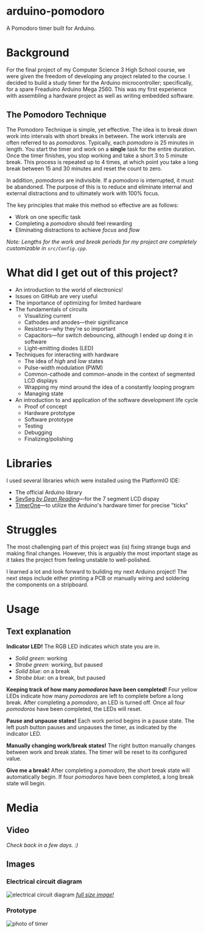 # arduino-pomodoro
A Pomodoro timer built for Arduino.

# Background
For the final project of my Computer Science 3 High School course, we were given the freedom of developing any project related to the course. I decided to build a study timer for the Arduino microcontroller; specifically, for a spare Freaduino Arduino Mega 2560. This was my first experience with assembling a hardware project as well as writing embedded software.

## The Pomodoro Technique
The Pomodoro Technique is simple, yet effective. The idea is to break down work into intervals with short breaks in between. The work intervals are often referred to as *pomodoros*. Typically, each *pomodoro* is 25 minutes in length. You start the timer and work on a **single** task for the entire duration. Once the timer finishes, you stop working and take a short 3 to 5 minute break. This process is repeated up to 4 times, at which point you take a long break between 15 and 30 minutes and reset the count to zero.

In addition, *pomodoros* are indivisible. If a *pomodoro* is interrupted, it must be abandoned. The purpose of this is to reduce and eliminate internal and external distractions and to ultimately work with 100% focus.

The key principles that make this method so effective are as follows:
- Work on one specific task
- Completing a *pomodoro* should feel rewarding
- Eliminating distractions to achieve *focus* and *flow*

*Note: Lengths for the work and break periods for my project are completely customizable in `src/Config.cpp`.*

# What did I get out of this project?
- An introduction to the world of electronics!
- Issues on GitHub are very useful
- The importance of optimizing for limited hardware
- The fundamentals of circuits
  - Visualizing current
  - Cathodes and anodes—their significance
  - Resistors—why they're so important
  - Capacitors—for switch debouncing, although I ended up doing it in software
  - Light-emitting diodes (LED)
- Techniques for interacting with hardware
  - The idea of *high* and *low* states
  - Pulse-width modulation (PWM)
  - Common-cathode and common-anode in the context of segmented LCD displays
  - Wrapping my mind around the idea of a constantly looping program
  - Managing state
- An introduction to and application of the software development life cycle
  - Proof of concept
  - Hardware prototype
  - Software prototype
  - Testing
  - Debugging
  - Finalizing/polishing

# Libraries
I used several libraries which were installed using the PlatformIO IDE:
- The official Arduino library
- [SevSeg *by Dean Reading*](http://platformio.org/lib/show/1372/SevSeg)—for the 7 segment LCD dispay
- [TimerOne](http://platformio.org/lib/show/131/TimerOne)—to utilize the Arduino's hardware timer for precise "ticks"

# Struggles
The most challenging part of this project was (is) fixing strange bugs and making final changes. However, this is arguably the most important stage as it takes the project from feeling unstable to well-polished.

I learned a lot and look forward to building my next Arduino project! The next steps include either printing a PCB or manually wiring and soldering the components on a stripboard.

# Usage
## Text explanation
**Indicator LED!**
The RGB LED indicates which state you are in.
- *Solid green*: working
- *Strobe green*: working, but paused
- *Solid blue*: on a break
- *Strobe blue*: on a break, but paused

**Keeping track of how many *pomodoros* have been completed!**
Four yellow LEDs indicate how many *pomodoros* are left to complete before a long break. After completing a *pomodoro*, an LED is turned off. Once all four *pomodoros* have been completed, the LEDs will reset.

**Pause and unpause states!**
Each work period begins in a pause state. The left push button pauses and unpauses the timer, as indicated by the indicator LED.

**Manually changing work/break states!**
The right button manually changes between work and break states. The timer will be reset to its configured value.

**Give me a break!**
After completing a *pomodoro*, the short break state will automatically begin. If four *pomodoros* have been completed, a long break state will begin.

# Media
## Video
*Check back in a few days. :)*

## Images
### Electrical circuit diagram
![electrical circuit diagram](https://i.imgur.com/NIzQO4M.png)
*[full size image!](https://i.imgur.com/NIzQO4M.png)*

### Prototype
![photo of timer](https://i.imgur.com/5Wle0Sk.jpg)
